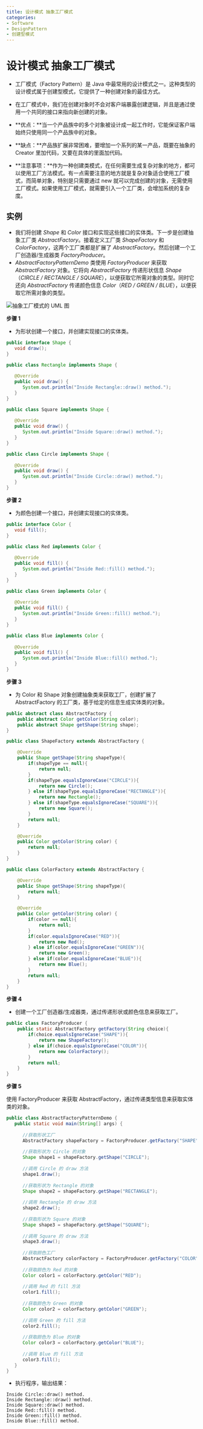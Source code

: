 ```yaml
---
title: 设计模式 抽象工厂模式
categories:
- Software
- DesignPattern
- 创建型模式
---
```

# 设计模式 抽象工厂模式

- 工厂模式（Factory Pattern）是 Java 中最常用的设计模式之一。这种类型的设计模式属于创建型模式，它提供了一种创建对象的最佳方式。
- 在工厂模式中，我们在创建对象时不会对客户端暴露创建逻辑，并且是通过使用一个共同的接口来指向新创建的对象。
- **优点：**当一个产品族中的多个对象被设计成一起工作时，它能保证客户端始终只使用同一个产品族中的对象。
- **缺点：**产品族扩展非常困难，要增加一个系列的某一产品，既要在抽象的 Creator 里加代码，又要在具体的里面加代码。

- **注意事项：**作为一种创建类模式，在任何需要生成复杂对象的地方，都可以使用工厂方法模式。有一点需要注意的地方就是复杂对象适合使用工厂模式，而简单对象，特别是只需要通过 new 就可以完成创建的对象，无需使用工厂模式。如果使用工厂模式，就需要引入一个工厂类，会增加系统的复杂度。

## 实例

- 我们将创建 *Shape* 和 *Color* 接口和实现这些接口的实体类。下一步是创建抽象工厂类 *AbstractFactory*。接着定义工厂类 *ShapeFactory* 和 *ColorFactory*，这两个工厂类都是扩展了 *AbstractFactory*。然后创建一个工厂创造器/生成器类 *FactoryProducer*。
- *AbstractFactoryPatternDemo* 类使用 *FactoryProducer* 来获取 *AbstractFactory* 对象。它将向 *AbstractFactory* 传递形状信息 *Shape*（*CIRCLE / RECTANGLE / SQUARE*），以便获取它所需对象的类型。同时它还向 *AbstractFactory* 传递颜色信息 *Color*（*RED / GREEN / BLUE*），以便获取它所需对象的类型。

![抽象工厂模式的 UML 图](https://raw.githubusercontent.com/LuShan123888/Files/main/Pictures/3E13CDD1-2CD2-4C66-BD33-DECBF172AE03.jpg)

**步骤 1**

- 为形状创建一个接口，并创建实现接口的实体类。

```java
public interface Shape {
   void draw();
}

public class Rectangle implements Shape {
 
   @Override
   public void draw() {
      System.out.println("Inside Rectangle::draw() method.");
   }
}

public class Square implements Shape {
 
   @Override
   public void draw() {
      System.out.println("Inside Square::draw() method.");
   }
}

public class Circle implements Shape {
 
   @Override
   public void draw() {
      System.out.println("Inside Circle::draw() method.");
   }
}
```

**步骤 2**

- 为颜色创建一个接口，并创建实现接口的实体类。

```java
public interface Color {
   void fill();
}

public class Red implements Color {
 
   @Override
   public void fill() {
      System.out.println("Inside Red::fill() method.");
   }
}

public class Green implements Color {
 
   @Override
   public void fill() {
      System.out.println("Inside Green::fill() method.");
   }
}

public class Blue implements Color {
 
   @Override
   public void fill() {
      System.out.println("Inside Blue::fill() method.");
   }
}
```

**步骤 3**

- 为 Color 和 Shape 对象创建抽象类来获取工厂，创建扩展了 AbstractFactory 的工厂类，基于给定的信息生成实体类的对象。

```java
public abstract class AbstractFactory {
    public abstract Color getColor(String color);
    public abstract Shape getShape(String shape);
}

public class ShapeFactory extends AbstractFactory {

    @Override
    public Shape getShape(String shapeType){
        if(shapeType == null){
            return null;
        }        
        if(shapeType.equalsIgnoreCase("CIRCLE")){
            return new Circle();
        } else if(shapeType.equalsIgnoreCase("RECTANGLE")){
            return new Rectangle();
        } else if(shapeType.equalsIgnoreCase("SQUARE")){
            return new Square();
        }
        return null;
    }

    @Override
    public Color getColor(String color) {
        return null;
    }
}

public class ColorFactory extends AbstractFactory {

    @Override
    public Shape getShape(String shapeType){
        return null;
    }

    @Override
    public Color getColor(String color) {
        if(color == null){
            return null;
        }        
        if(color.equalsIgnoreCase("RED")){
            return new Red();
        } else if(color.equalsIgnoreCase("GREEN")){
            return new Green();
        } else if(color.equalsIgnoreCase("BLUE")){
            return new Blue();
        }
        return null;
    }
}
```

**步骤 4**

- 创建一个工厂创造器/生成器类，通过传递形状或颜色信息来获取工厂。

```java
public class FactoryProducer {
    public static AbstractFactory getFactory(String choice){
        if(choice.equalsIgnoreCase("SHAPE")){
            return new ShapeFactory();
        } else if(choice.equalsIgnoreCase("COLOR")){
            return new ColorFactory();
        }
        return null;
    }
}
```

**步骤 5**

使用 FactoryProducer 来获取 AbstractFactory，通过传递类型信息来获取实体类的对象。

```java
public class AbstractFactoryPatternDemo {
   public static void main(String[] args) {
 
      //获取形状工厂
      AbstractFactory shapeFactory = FactoryProducer.getFactory("SHAPE");
 
      //获取形状为 Circle 的对象
      Shape shape1 = shapeFactory.getShape("CIRCLE");
 
      //调用 Circle 的 draw 方法
      shape1.draw();
 
      //获取形状为 Rectangle 的对象
      Shape shape2 = shapeFactory.getShape("RECTANGLE");
 
      //调用 Rectangle 的 draw 方法
      shape2.draw();
      
      //获取形状为 Square 的对象
      Shape shape3 = shapeFactory.getShape("SQUARE");
 
      //调用 Square 的 draw 方法
      shape3.draw();
 
      //获取颜色工厂
      AbstractFactory colorFactory = FactoryProducer.getFactory("COLOR");
 
      //获取颜色为 Red 的对象
      Color color1 = colorFactory.getColor("RED");
 
      //调用 Red 的 fill 方法
      color1.fill();
 
      //获取颜色为 Green 的对象
      Color color2 = colorFactory.getColor("GREEN");
 
      //调用 Green 的 fill 方法
      color2.fill();
 
      //获取颜色为 Blue 的对象
      Color color3 = colorFactory.getColor("BLUE");
 
      //调用 Blue 的 fill 方法
      color3.fill();
   }
}
```

- 执行程序，输出结果：

```
Inside Circle::draw() method.
Inside Rectangle::draw() method.
Inside Square::draw() method.
Inside Red::fill() method.
Inside Green::fill() method.
Inside Blue::fill() method.
```